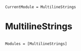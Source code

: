 ```@meta
CurrentModule = MultilineStrings
```

# MultilineStrings

```@index
```

```@autodocs
Modules = [MultilineStrings]
```

